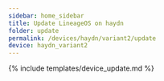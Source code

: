 ```yaml
---
sidebar: home_sidebar
title: Update LineageOS on haydn
folder: update
permalink: /devices/haydn/variant2/update
device: haydn_variant2
---
```

{% include templates/device_update.md %}
